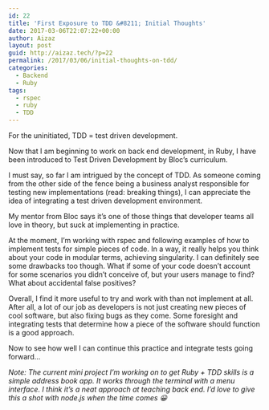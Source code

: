 ```yaml
---
id: 22
title: 'First Exposure to TDD &#8211; Initial Thoughts'
date: 2017-03-06T22:07:22+00:00
author: Aizaz
layout: post
guid: http://aizaz.tech/?p=22
permalink: /2017/03/06/initial-thoughts-on-tdd/
categories:
  - Backend
  - Ruby
tags:
  - rspec
  - ruby
  - TDD
---
```

For the uninitiated, TDD = test driven development.

Now that I am beginning to work on back end development, in Ruby, I have been introduced to Test Driven Development by Bloc&#8217;s curriculum.

I must say, so far I am intrigued by the concept of TDD. As someone coming from the other side of the fence being a business analyst responsible for testing new implementations (read: breaking things), I can appreciate the idea of integrating a test driven development environment.

My mentor from Bloc says it&#8217;s one of those things that developer teams all love in theory, but suck at implementing in practice.

At the moment, I&#8217;m working with rspec and following examples of how to implement tests for simple pieces of code. In a way, it really helps you think about your code in modular terms, achieving singularity. I can definitely see some drawbacks too though. What if some of your code doesn&#8217;t account for some scenarios you didn&#8217;t conceive of, but your users manage to find? What about accidental false positives?

Overall, I find it more useful to try and work with than not implement at all. After all, a lot of our job as developers is not just creating new pieces of cool software, but also fixing bugs as they come. Some foresight and integrating tests that determine how a piece of the software should function is a good approach.

Now to see how well I can continue this practice and integrate tests going forward&#8230;

_Note: The current mini project I&#8217;m working on to get Ruby + TDD skills is a simple address book app. It works through the terminal with a menu interface. I think it&#8217;s a neat approach at teaching back end. I&#8217;d love to give this a shot with node.js when the time comes 😀_